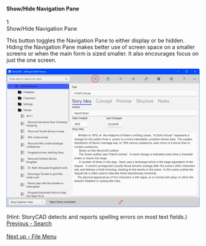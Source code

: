 #### Show/Hide Navigation Pane ####
1 <br/>
Show/Hide Navigation Pane <br/>

This button toggles the Navigation Pane to either display or be hidden. Hiding the Navigation Pane makes better use of screen space on a smaller screens or when the main form is sized smaller. It also encourages focus on just the one screen. <br/>

![](Show-and-Hide-Navigation.png)

(Hint: StoryCAD detects and reports spelling errors on most text fields.) <br/>
[Previous - Search](Search.md) <br/><br/>
[Next up - File Menu](File_Menu.md)
